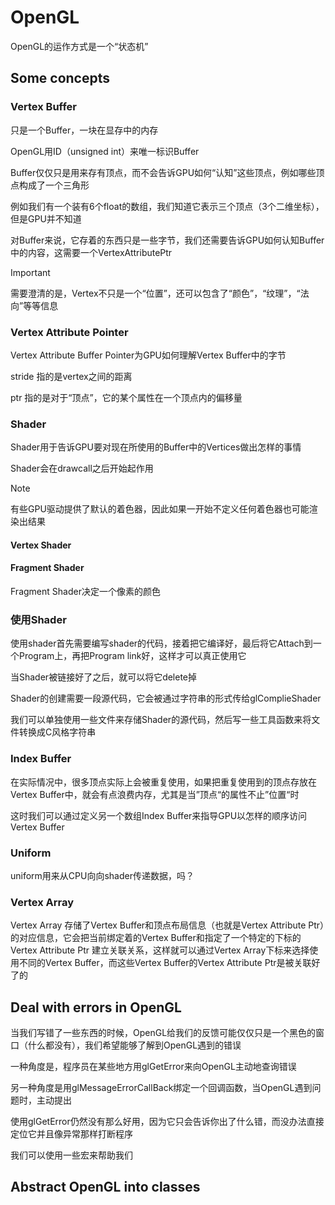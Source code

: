 # OpenGL

OpenGL的运作方式是一个“状态机”

## Some concepts

### Vertex Buffer

只是一个Buffer，一块在显存中的内存

OpenGL用ID（unsigned int）来唯一标识Buffer

Buffer仅仅只是用来存有顶点，而不会告诉GPU如何“认知”这些顶点，例如哪些顶点构成了一个三角形

例如我们有一个装有6个float的数组，我们知道它表示三个顶点（3个二维坐标），但是GPU并不知道

对Buffer来说，它存着的东西只是一些字节，我们还需要告诉GPU如何认知Buffer中的内容，这需要一个VertexAttributePtr

> [!IMPORTANT]
>
> 需要澄清的是，Vertex不只是一个“位置”，还可以包含了“颜色”，“纹理”，“法向”等等信息

### Vertex Attribute Pointer

Vertex Attribute Buffer Pointer为GPU如何理解Vertex Buffer中的字节



stride 指的是vertex之间的距离

ptr 指的是对于“顶点”，它的某个属性在一个顶点内的偏移量







### Shader

Shader用于告诉GPU要对现在所使用的Buffer中的Vertices做出怎样的事情

Shader会在drawcall之后开始起作用

> [!NOTE]
>
> 有些GPU驱动提供了默认的着色器，因此如果一开始不定义任何着色器也可能渲染出结果

#### Vertex Shader







#### Fragment Shader

Fragment Shader决定一个像素的颜色



### 使用Shader

使用shader首先需要编写shader的代码，接着把它编译好，最后将它Attach到一个Program上，再把Program link好，这样才可以真正使用它

当Shader被链接好了之后，就可以将它delete掉



Shader的创建需要一段源代码，它会被通过字符串的形式传给glComplieShader



我们可以单独使用一些文件来存储Shader的源代码，然后写一些工具函数来将文件转换成C风格字符串



### Index Buffer

在实际情况中，很多顶点实际上会被重复使用，如果把重复使用到的顶点存放在Vertex Buffer中，就会有点浪费内存，尤其是当”顶点“的属性不止”位置“时

这时我们可以通过定义另一个数组Index Buffer来指导GPU以怎样的顺序访问Vertex Buffer



### Uniform

uniform用来从CPU向向shader传递数据，吗？



### Vertex Array

Vertex Array 存储了Vertex Buffer和顶点布局信息（也就是Vertex Attribute Ptr）的对应信息，它会把当前绑定着的Vertex Buffer和指定了一个特定的下标的Vertex Attribute Ptr 建立关联关系，这样就可以通过Vertex Array下标来选择使用不同的Vertex Buffer，而这些Vertex Buffer的Vertex Attribute Ptr是被关联好了的







## Deal with errors in OpenGL

当我们写错了一些东西的时候，OpenGL给我们的反馈可能仅仅只是一个黑色的窗口（什么都没有），我们希望能够了解到OpenGL遇到的错误

一种角度是，程序员在某些地方用glGetError来向OpenGL主动地查询错误

另一种角度是用glMessageErrorCallBack绑定一个回调函数，当OpenGL遇到问题时，主动提出



使用glGetError仍然没有那么好用，因为它只会告诉你出了什么错，而没办法直接定位它并且像异常那样打断程序

我们可以使用一些宏来帮助我们



## Abstract OpenGL into classes

